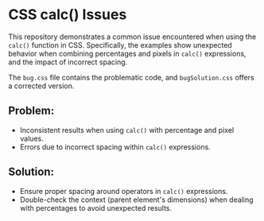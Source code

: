 # CSS calc() Issues

This repository demonstrates a common issue encountered when using the `calc()` function in CSS.  Specifically, the examples show unexpected behavior when combining percentages and pixels in `calc()` expressions, and the impact of incorrect spacing.

The `bug.css` file contains the problematic code, and `bugSolution.css` offers a corrected version.

## Problem:
- Inconsistent results when using `calc()` with percentage and pixel values.
- Errors due to incorrect spacing within `calc()` expressions.

## Solution:
- Ensure proper spacing around operators in `calc()` expressions. 
- Double-check the context (parent element's dimensions) when dealing with percentages to avoid unexpected results.